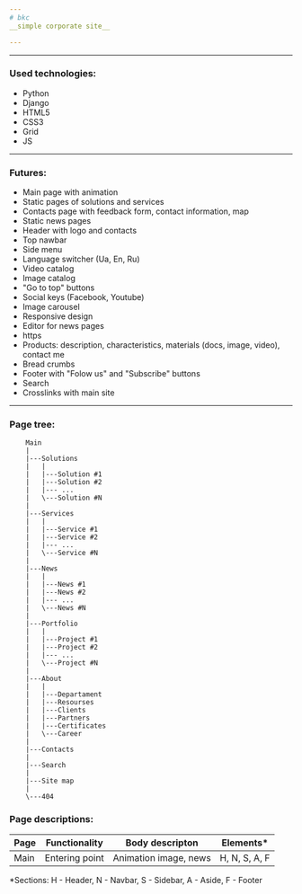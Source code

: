 ```yaml
---
# bkc
__simple corporate site__

---
```


---
### Used technologies:
- Python
- Django
- HTML5
- CSS3
- Grid
- JS

---
### Futures:
- Main page with animation
- Static pages of solutions and services
- Contacts page with feedback form, contact information, map
- Static news pages
- Header with logo and contacts
- Top nawbar
- Side menu
- Language switcher (Ua, En, Ru)
- Video catalog
- Image catalog
- "Go to top" buttons
- Social keys (Facebook, Youtube)
- Image carousel
- Responsive design
- Editor for news pages
- https
- Products: description, characteristics, materials (docs, image, video), contact me
- Bread crumbs
- Footer with "Folow us" and "Subscribe" buttons
- Search
- Crosslinks with main site


---
### Page tree:
		Main
		|
		|---Solutions
		|	|
		|	|---Solution #1
		|	|---Solution #2
		|	|--- ...
		|	\---Solution #N
		|
		|---Services
		|	|
		|	|---Service #1
		|	|---Service #2
		|	|--- ...
		|	\---Service #N
		|
		|---News
		|	|
		|	|---News #1
		|	|---News #2
		|	|--- ...
		|	\---News #N
		|
		|---Portfolio
		|	|
		|	|---Project #1
		|	|---Project #2
		|	|--- ...
		|	\---Project #N
		|
		|---About
		|	|
		|	|---Departament
		|	|---Resourses
		|	|---Clients
		|	|---Partners
		|	|---Certificates
		|	\---Career
		|
		|---Contacts
		|
		|---Search	
		|
		|---Site map
		|
		\---404

### Page descriptions:
| Page | Functionality | Body descripton | Elements* |
| --- | --- | --- | --- |
| Main | Entering point | Animation image, news | H, N, S, A, F |
\*Sections: H - Header, N - Navbar, S - Sidebar, A - Aside, F - Footer